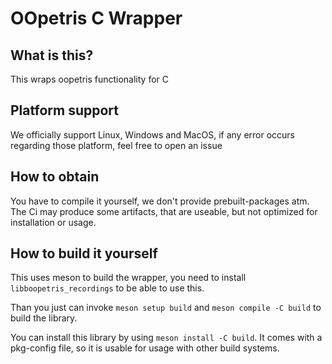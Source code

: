 # OOpetris C Wrapper


## What is this?

This wraps oopetris functionality for C





## Platform support

We officially support Linux, Windows and MacOS, if any error occurs regarding those platform, feel free to open an issue

## How to obtain

You have to compile it yourself, we don't provide prebuilt-packages atm. The Ci may produce some artifacts, that are useable, but not optimized for installation or usage.

## How to build it yourself

This uses meson to build the wrapper, you need to install `libboopetris_recordings` to be able to use this.

Than you just can invoke `meson setup build` and `meson compile -C build` to build the library.

You can install this library by using `meson install -C build`. It comes with a pkg-config file, so it is usable for usage with other build systems.
